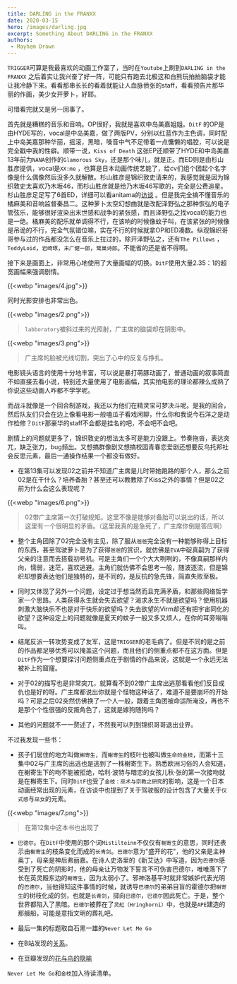 ```yaml
---
title: DARLING in the FRANXX
date: 2020-03-15
hero: /images/darling.jpg
excerpt: Something About DARLING in the FRANXX
authors:
 - Mayhem Drown
---
```


`TRIGGER`可算是我最喜欢的动画工作室了，当时在`Youtube`上刷到`DARLING in the FRANXX`
之后着实让我兴奋了好一阵，可能只有跑去北极这和白熊玩拍拍脑袋才能让我冷静下来。看看那串长长的看着就能让人血脉偾张的staff，看看预告片那华丽的作画，美少女开萝卜，好耶。
<!--break-->

可惜看完就又是另一回事了。

首先就是糟糕的音乐和音响。OP很好，我就是喜欢中岛美嘉姐姐。`DitF`
的OP是由HYDE写的，vocal是中岛美嘉，做了两版PV，分别以红蓝作为主色调，同时配上中岛美嘉那种华丽，摇滚，黑暗，嗓音中气不足带着一点慵懒的唱腔，可以说是完全戳中我的性癖。顺带一说，`Kiss of Death`
这张EP还顺带了HYDE和中岛美嘉13年前为`NANA`创作的`Glamorous Sky`，还是那个味儿，就是正。而ED则是由杉山胜彦提供，vocal是`XX:me`
，也算是日本动画传统艺能了，给cv们组个团起个名字像是什么偶像然后没多久就解散。杉山胜彦是锦织敦史请来的，我感觉就是因为锦织敦史太喜欢乃木坂46，而杉山胜彦就是给乃木坂46写歌的，完全是公费追星。杉山胜彦足足写了6首ED，详细可以看anitama的[访谈](http://www.anitama.cn/article/ceed074dbb4c977f)
。但是我完全搞不懂音乐的橘麻美和音响监督秦昌二。这种萝卜太空幻想曲就是改配泽野弘之那种恢弘的电子管弦乐，能够很好渲染出末世感和战争的紧张感，而且泽野弘之找vocal的能力也是一绝。橘麻美的配乐就单调得不行，在该响的时候像蚊子叫，在该紧张的时候像是吊诡的不行，完全气氛错位嘛，实在不行的时候就拿OP和ED凑数。纵观锦织哥哥参与过的作品都没怎么在音乐上拉过的，除开泽野弘之，还有`The Pillows`
，`TeddyLoid`，`岩崎琢`，`末广健一郎`，`鹭巢诗郎`。不能省的还是省不得啊。

接下来是画面上，非常用心地使用了大量画幅的切换。`DitF`使用大量2.35：1的超宽画幅来强调剧情。

{{<webp "images/4.jpg">}}

同时光影安排也非常出色。

{{<webp "images/2.png">}}

> `labboratory`被斜过来的光照射，广主席的脑袋却在阴影中。

{{<webp "images/3.png">}}

> 广主席的脸被光线切割，突出了心中的反复与挣扎。

电影镜头语言的使用十分地丰富，可以说是暴打萌豚动画了，普通动画的叙事简直不如直接去看小说，特别还大量使用了电影画幅，其实拍电影的理论都辣么成熟了你说这些动画人咋都不学学呢。

而战斗就像是一个回合制游戏，我还以为他们在精灵宝可梦决斗呢。是我的回合，然后队友们只会在边上像看电影一般嗑瓜子看戏闲聊，什么你和我说今石洋之是动作检修？`DitF`那豪华的staff不会都是挂名的吧，不会吧不会吧。

剧情上的问题就更多了，锦织敦史的想法太多可是能力没跟上。节奏拖沓，表达突兀，缺乏张力，bug频出。又想搞群像剧又想搞校园青春恋爱剧还想要反乌托邦社会反思元素，最后一通操作结果一个都没有做好。

- 在第13集可以发现02之前并不知道广主席是儿时带她跑路的那个人，那么之前02是在干什么？培养备胎？甚至还可以教教除了Kiss之外的事情？但是02之前为什么会这么表现呢？

{{<webp "images/6.png">}}
> 02带广主席第一次打破规矩。这里不像是能够对备胎可以说出的话，所以这里有一个很明显的矛盾。（这里我真的是急死了，广主席你倒是答应啊）

- 整个主角团除了02完全没有主见，除了服从`爸爸`完全没有一种能够称得上目标的东西，甚至驾驶萝卜是为了获得`爸爸`的赏识，就仿佛是`EVA`中碇真嗣为了获得父亲的注意而去搭载初号机。可是主角们一个个大大咧咧的，不像真嗣那样内向，懦弱，迷茫，喜欢逃避。主角们就仿佛不会思考一般，随波逐流，但是锦织却想要表达他们是独特的，是不同的，是反抗的急先锋，简直失败至极。

- 同时又体现了另外一个问题，设定过于想当然而且充满矛盾，和那些网络哲学家一个思路。人类获得永生就会失去欲望？渴求永生不就是欲望吗？使用机器刺激大脑快乐不也是对于快乐的欲望吗？失去欲望的Virm却还有把宇宙同化的欲望？这种设定上的问题就像是夏天的蚊子一般又多又烦人，在你的耳旁嗡嗡叫。

- 结尾反派一转攻势变成了友军，这是`TRIGGER`的老毛病了。但是不同的是之前的作品都足够优秀可以掩盖这个问题，而且他们的侧重点都不在这方面。但是`DitF`作为一个想要探讨问题侧重点在于剧情的作品来说，这就是一个永远无法被补上的窟窿。

- 对于02的描写也是非常突兀，就算看不到02带广主席出逃那看看他们反目成仇也是好的呀。广主席都说出你就是个怪物这种话了，难道不是要崩坏的开始吗？可是之后02突然仿佛换了一个人一般，跟着主角团被命运所淹没，再也不是那个个性很强的反叛角色了，这就是嫁狗随狗吗？

- 其他的问题就不一一赘述了，不然我可以列到锦织哥哥退出业界。

不过我发现一些书：

- 孩子们居住的地方叫做`槲寄生`，而`榭寄生`的枝叶也被叫做`生命的金枝`，而第十三集中02与广主席的出逃也是逃到了一株榭寄生下。熟悉欧洲习俗的人会知道，在榭寄生下的吻不能被拒绝，哈利·波特与暗恋的女孩儿秋·张的第一次接吻就是在槲寄生下。同时`DitF`也受了`金枝：巫术与宗教之研究`的影响，这是一个日本动画经常出现的元素，在访谈中也提到了关于驾驶服的设计包含了大量关于`仪式感`与`巫女`的元素。

{{<webp "images/7.png">}}
> 在第12集中这本书也出现了

- `巴德尔`。在`DitF`中使用的那个词`Mistilteinn`不仅仅有`榭寄生`的意思，同时还表示由`榭寄生`的枝条变化而成的`长青剑`。`巴德尔`意为"盛开的花"，他的父亲是主神奥丁，母亲是神后弗丽嘉。在诗人史洛里的《新艾达》中写道，因为`巴德尔`感受到了死亡的阴影时，他的母亲让万物发下誓言不可伤害巴德尔，唯唯落下了长在英灵殿东边的`榭寄生`，因为太弱小了。邪神洛基平时就非常嫉妒代表光明的`巴德尔`，当他得知这件事情的时候，就诱导`巴德尔`的弟弟目盲的霍德尔把`榭寄生`的树枝化成的剑，也就是`长青剑`，掷向`巴德尔`，`巴德尔`因此死亡。于是，整个世界都陷入了黑暗。`巴德尔`被葬在了`灵舡（Hringhorni）`中，也就是`APE`建造的那艘船，可能是意指文明的葬礼吧。

- 最后一集的标题取自石黑一雄的`Never Let Me Go`

- 在B站发现的[关系](https://www.bilibili.com/read/cv1637514/)。

- 在豆瓣发现的[花与鸟的隐喻](https://movie.douban.com/review/9225938/)

`Never Let Me Go`和`金枝`加入待读清单。
